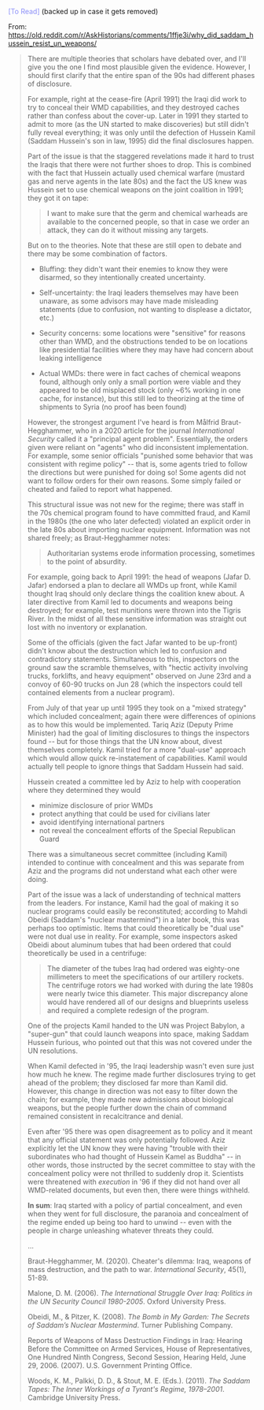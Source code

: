 <span style="color:#8c90f9">[To Read]</span> (backed up in case it gets removed)

From: https://old.reddit.com/r/AskHistorians/comments/1ffje3i/why_did_saddam_hussein_resist_un_weapons/
> There are multiple theories that scholars have debated over, and I'll give you the one I find most plausible given the evidence. However, I should first clarify that the entire span of the 90s had different phases of disclosure.
> 
> For example, right at the cease-fire (April 1991) the Iraqi did work to try to conceal their WMD capabilities, and they destroyed caches rather than confess about the cover-up. Later in 1991 they started to admit to more (as the UN started to make discoveries) but still didn't fully reveal everything; it was only until the defection of Hussein Kamil (Saddam Hussein's son in law, 1995) did the final disclosures happen.
> 
> Part of the issue is that the staggered revelations made it hard to trust the Iraqis that there were not further shoes to drop. This is combined with the fact that Hussein actually used chemical warfare (mustard gas and nerve agents in the late 80s) and the fact the US knew was Hussein set to use chemical weapons on the joint coalition in 1991; they got it on tape:
> 
> > I want to make sure that the germ and chemical warheads are available to the concerned people, so that in case we order an attack, they can do it without missing any targets.
> 
> But on to the theories. Note that these are still open to debate and there may be some combination of factors.
> 
> - Bluffing: they didn't want their enemies to know they were disarmed, so they intentionally created uncertainty.
>     
> - Self-uncertainty: the Iraqi leaders themselves may have been unaware, as some advisors may have made misleading statements (due to confusion, not wanting to displease a dictator, etc.)
>     
> - Security concerns: some locations were "sensitive" for reasons other than WMD, and the obstructions tended to be on locations like presidential facilities where they may have had concern about leaking intelligence
>     
> - Actual WMDs: there were in fact caches of chemical weapons found, although only only a small portion were viable and they appeared to be old misplaced stock (only ~6% working in one cache, for instance), but this still led to theorizing at the time of shipments to Syria (no proof has been found)
>     
> 
> However, the strongest argument I've heard is from Målfrid Braut-Hegghammer, who in a 2020 article for the journal _International Security_ called it a "principal agent problem". Essentially, the orders given were reliant on "agents" who did inconsistent implementation. For example, some senior officials "punished some behavior that was consistent with regime policy" -- that is, some agents tried to follow the directions but were punished for doing so! Some agents did not want to follow orders for their own reasons. Some simply failed or cheated and failed to report what happened.
> 
> This structural issue was not new for the regime; there was staff in the 70s chemical program found to have committed fraud, and Kamil in the 1980s (the one who later defected) violated an explicit order in the late 80s about importing nuclear equipment. Information was not shared freely; as Braut-Hegghammer notes:
> 
> > Authoritarian systems erode information processing, sometimes to the point of absurdity.
> 
> For example, going back to April 1991: the head of weapons (Jafar D. Jafar) endorsed a plan to declare all WMDs up front, while Kamil thought Iraq should only declare things the coalition knew about. A later directive from Kamil led to documents and weapons being destroyed; for example, test munitions were thrown into the Tigris River. In the midst of all these sensitive information was straight out lost with no inventory or explanation.
> 
> Some of the officials (given the fact Jafar wanted to be up-front) didn't know about the destruction which led to confusion and contradictory statements. Simultaneous to this, inspectors on the ground saw the scramble themselves, with "hectic activity involving trucks, forklifts, and heavy equipment" observed on June 23rd and a convoy of 60-90 trucks on Jun 28 (which the inspectors could tell contained elements from a nuclear program).
> 
> From July of that year up until 1995 they took on a "mixed strategy" which included concealment; again there were differences of opinions as to how this would be implemented. Tariq Aziz (Deputy Prime Minister) had the goal of limiting disclosures to things the inspectors found -- but for those things that the UN know about, divest themselves completely. Kamil tried for a more "dual-use" approach which would allow quick re-instatement of capabilities. Kamil would actually tell people to ignore things that Saddam Hussein had said.
> 
> Hussein created a committee led by Aziz to help with cooperation where they determined they would
> 
> - minimize disclosure of prior WMDs
> - protect anything that could be used for civilians later
> - avoid identifying international partners
> - not reveal the concealment efforts of the Special Republican Guard
> 
> There was a simultaneous secret committee (including Kamil) intended to continue with concealment and this was separate from Aziz and the programs did not understand what each other were doing.
> 
> Part of the issue was a lack of understanding of technical matters from the leaders. For instance, Kamil had the goal of making it so nuclear programs could easily be reconstituted; according to Mahdi Obeidi (Saddam's "nuclear mastermind") in a later book, this was perhaps too optimistic. Items that could theoretically be "dual use" were not dual use in reality. For example, some inspectors asked Obeidi about aluminum tubes that had been ordered that could theoretically be used in a centrifuge:
> 
> > The diameter of the tubes Iraq had ordered was eighty-one millimeters to meet the specifications of our artillery rockets. The centrifuge rotors we had worked with during the late 1980s were nearly twice this diameter. This major discrepancy alone would have rendered all of our designs and blueprints useless and required a complete redesign of the program.
> 
> One of the projects Kamil handed to the UN was Project Babylon, a "super-gun" that could launch weapons into space, making Saddam Hussein furious, who pointed out that this was not covered under the UN resolutions.
> 
> When Kamil defected in '95, the Iraqi leadership wasn't even sure just how much he knew. The regime made further disclosures trying to get ahead of the problem; they disclosed far more than Kamil did. However, this change in direction was not easy to filter down the chain; for example, they made new admissions about biological weapons, but the people further down the chain of command remained consistent in recalcitrance and denial.
> 
> Even after '95 there was open disagreement as to policy and it meant that any official statement was only potentially followed. Aziz explicitly let the UN know they were having "trouble with their subordinates who had thought of Hussein Kamel as Buddha" -- in other words, those instructed by the secret committee to stay with the concealment policy were not thrilled to suddenly drop it. Scientists were threatened with _execution_ in '96 if they did not hand over all WMD-related documents, but even then, there were things withheld.
> 
> **In sum**: Iraq started with a policy of partial concealment, and even when they went for full disclosure, the paranoia and concealment of the regime ended up being too hard to unwind -- even with the people in charge unleashing whatever threats they could.
> 
> ...
> 
> Braut-Hegghammer, M. (2020). Cheater's dilemma: Iraq, weapons of mass destruction, and the path to war. _International Security_, 45(1), 51-89.
> 
> Malone, D. M. (2006). _The International Struggle Over Iraq: Politics in the UN Security Council 1980-2005_. Oxford University Press.
> 
> Obeidi, M., & Pitzer, K. (2008). _The Bomb in My Garden: The Secrets of Saddam’s Nuclear Mastermind_. Turner Publishing Company.
> 
> Reports of Weapons of Mass Destruction Findings in Iraq: Hearing Before the Committee on Armed Services, House of Representatives, One Hundred Ninth Congress, Second Session, Hearing Held, June 29, 2006. (2007). U.S. Government Printing Office.
> 
> Woods, K. M., Palkki, D. D., & Stout, M. E. (Eds.). (2011). _The Saddam Tapes: The Inner Workings of a Tyrant's Regime, 1978–2001_. Cambridge University Press.
